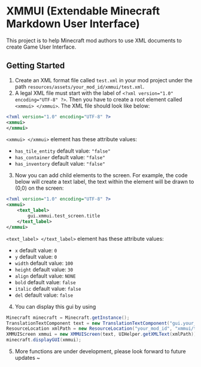 # XMMUI (Extendable Minecraft Markdown User Interface)
  
This project is to help Minecraft mod authors to use XML documents to create Game User Interface.<br>
## Getting Started
1. Create an XML format file called ```test.xml``` in your mod project under the path ```resources/assets/your_mod_id/xmmui/test.xml```.
2. A legal XML file must start with the label of ```<?xml version="1.0" encoding="UTF-8" ?>```. Then you have to create 
a root element called ```<xmmui> </xmmui>```. The XML file should look like below:<br>
```xml
<?xml version="1.0" encoding="UTF-8" ?>
<xmmui>
</xmmui>
```
```<xmmui> </xmmui>``` element has these attribute values:
- ```has_tile_entity``` default value: ```"false"```
- ```has_container``` default value: ```"false"```
- ```has_inventory``` default value: ```"false"```
3. Now you can add child elements to the screen. For example, the code below will create a text label, the text within 
the element will be drawn to (0,0) on the screen:
```xml
<?xml version="1.0" encoding="UTF-8" ?>
<xmmui>
    <text_label>
        gui.xmmui.test_screen.title
    </text_label>
</xmmui>
```
```<text_label> </text_label>``` element has these attribute values:
- ```x``` default value: ```0```
- ```y``` default value: ```0```
- ```width``` default value: ```100```
- ```height``` default value: ```30```
- ```align``` default value: ```NONE```
- ```bold``` default value: ```false```
- ```italic``` default value: ```false```
- ```del``` default value: ```false```
4. You can display this gui by using 
```java
Minecraft minecraft = Minecraft.getInstance();
TranslationTextComponent text = new TranslationTextComponent("gui.your_mod_id.test_screen.title");
ResourceLocation xmlPath = new ResourceLocation("your_mod_id", "xmmui/test.xml")
XMMUIScreen xmmui = new XMMUIScreen(text, UIHelper.getXMLText(xmlPath));
minecraft.displayGUI(xmmui);
```
5. More functions are under development, please look forward to future updates ~